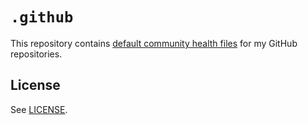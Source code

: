 # `.github`
This repository contains [default community health
files](https://docs.github.com/en/communities/setting-up-your-project-for-healthy-contributions/creating-a-default-community-health-file)
for my GitHub repositories.

## License
See [LICENSE](./LICENSE).
